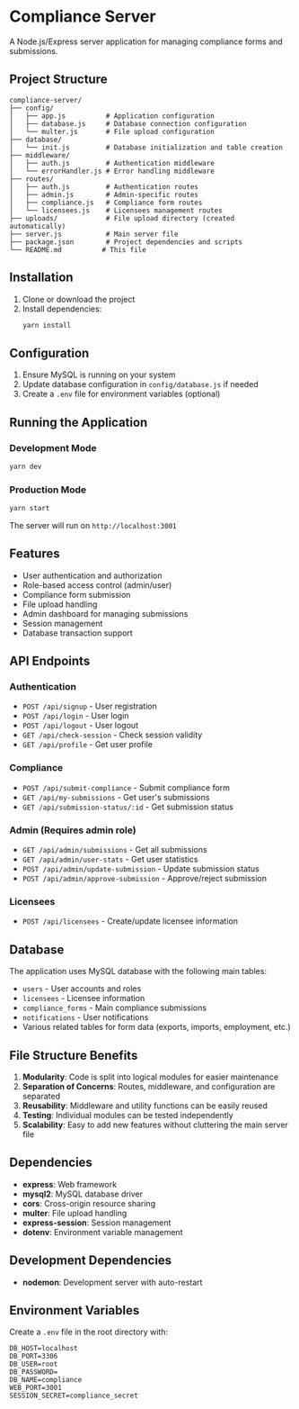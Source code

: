 # Compliance Server

A Node.js/Express server application for managing compliance forms and submissions.

## Project Structure

```
compliance-server/
├── config/
│   ├── app.js          # Application configuration
│   ├── database.js     # Database connection configuration
│   └── multer.js       # File upload configuration
├── database/
│   └── init.js         # Database initialization and table creation
├── middleware/
│   ├── auth.js         # Authentication middleware
│   └── errorHandler.js # Error handling middleware
├── routes/
│   ├── auth.js         # Authentication routes
│   ├── admin.js        # Admin-specific routes
│   ├── compliance.js   # Compliance form routes
│   └── licensees.js    # Licensees management routes
├── uploads/            # File upload directory (created automatically)
├── server.js           # Main server file
├── package.json        # Project dependencies and scripts
└── README.md          # This file
```

## Installation

1. Clone or download the project
2. Install dependencies:
   ```bash
   yarn install
   ```

## Configuration

1. Ensure MySQL is running on your system
2. Update database configuration in `config/database.js` if needed
3. Create a `.env` file for environment variables (optional)

## Running the Application

### Development Mode
```bash
yarn dev
```

### Production Mode
```bash
yarn start
```

The server will run on `http://localhost:3001`

## Features

- User authentication and authorization
- Role-based access control (admin/user)
- Compliance form submission
- File upload handling
- Admin dashboard for managing submissions
- Session management
- Database transaction support

## API Endpoints

### Authentication
- `POST /api/signup` - User registration
- `POST /api/login` - User login
- `POST /api/logout` - User logout
- `GET /api/check-session` - Check session validity
- `GET /api/profile` - Get user profile

### Compliance
- `POST /api/submit-compliance` - Submit compliance form
- `GET /api/my-submissions` - Get user's submissions
- `GET /api/submission-status/:id` - Get submission status

### Admin (Requires admin role)
- `GET /api/admin/submissions` - Get all submissions
- `GET /api/admin/user-stats` - Get user statistics
- `POST /api/admin/update-submission` - Update submission status
- `POST /api/admin/approve-submission` - Approve/reject submission

### Licensees
- `POST /api/licensees` - Create/update licensee information

## Database

The application uses MySQL database with the following main tables:
- `users` - User accounts and roles
- `licensees` - Licensee information
- `compliance_forms` - Main compliance submissions
- `notifications` - User notifications
- Various related tables for form data (exports, imports, employment, etc.)

## File Structure Benefits

1. **Modularity**: Code is split into logical modules for easier maintenance
2. **Separation of Concerns**: Routes, middleware, and configuration are separated
3. **Reusability**: Middleware and utility functions can be easily reused
4. **Testing**: Individual modules can be tested independently
5. **Scalability**: Easy to add new features without cluttering the main server file

## Dependencies

- **express**: Web framework
- **mysql2**: MySQL database driver
- **cors**: Cross-origin resource sharing
- **multer**: File upload handling
- **express-session**: Session management
- **dotenv**: Environment variable management

## Development Dependencies

- **nodemon**: Development server with auto-restart

## Environment Variables

Create a `.env` file in the root directory with:
```
DB_HOST=localhost
DB_PORT=3306
DB_USER=root
DB_PASSWORD=
DB_NAME=compliance
WEB_PORT=3001
SESSION_SECRET=compliance_secret
```
